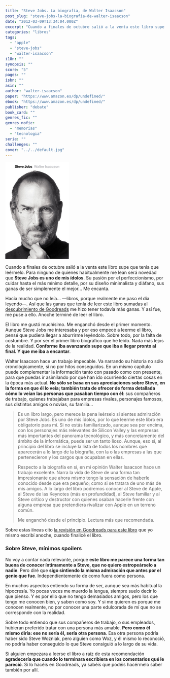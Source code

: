 ```yaml
---
title: "Steve Jobs. La biografía, de Walter Isaacson"
post_slug: "steve-jobs-la-biografia-de-walter-isaacson"
date: "2012-03-09T13:34:04.000Z"
excerpt: "Cuando a finales de octubre salió a la venta este libro supe que tenía que leérmelo. Para ninguno de quienes habitualmente me lean será novedad que Steve Jobs es uno de mis ídolos. Su pasión por el perfeccionismo, por cuidar hasta el más mínimo detalle, por su diseño minimalista y diáfano, sus ganas de ser simplemente el mejor... Me encanta."
categories: "libros"
tags: 
  - "apple"
  - "steve-jobs"
  - "walter-isaacson"
i18n: ""
synopsis: ""
score: "5"
pages: ""
isbn: ""
asin: ""
author: "walter-isaacson"
paper: "https://www.amazon.es/dp/undefined/"
ebook: "https://www.amazon.es/dp/undefined/"
publisher: "debate"
book_card: ""
genres_fic: ""
genres_nofic: 
  - "memorias"
  - "tecnologia"
serie: ""
challenges: ""
cover: "../../default.jpg"
---
```


![](images/Steve-Jobs-biografia.jpg "Steve Jobs. La biografía")

Cuando a finales de octubre salió a la venta este libro supe que tenía que leérmelo. Para ninguno de quienes habitualmente me lean será novedad que **Steve Jobs es uno de mis ídolos**. Su pasión por el perfeccionismo, por cuidar hasta el más mínimo detalle, por su diseño minimalista y diáfano, sus ganas de ser simplemente el mejor... Me encanta.

Hacía mucho que no leía... —libros, porque realmente me paso el día leyendo—. Así que las ganas que tenía de leer este libro sumadas al [descubrimiento de Goodreads](http://fjp.es/goodreads/) me hizo tener todavía más ganas. Y así fue, me puse a ello. Anoche terminé de leer el libro.

El libro me gustó muchísimo. Me enganchó desde el primer momento. Aunque Steve Jobs me interesaba y por eso empecé a leerme el libro, pensé que pudiera llegar a aburrirme leyéndolo. Sobre todo, por la falta de costumbre. Y por ser el primer libro biográfico que he leído. Nada más lejos de la realidad. **Conforme iba avanzando supe que iba a llegar pronto al final. Y que me iba a encantar**.

Walter Isaacson hace un trabajo impecable. Va narrando su historia no sólo cronológicamente, si no por hitos conseguidos. En un mismo capítulo puede complementar la información tanto con pasado como con presente, para que puedas ir asimilando por qué han ido ocurriendo ciertas cosas en la época más actual. **No sólo se basa en sus apreciaciones sobre Steve, en la forma en que él lo veía; también trata de ofrecer de forma detallada cómo lo veían las personas que pasaban tiempo con él**: sus compañeros de trabajo, quienes trabajaban para empresas rivales, personajes famosos, sus distintos amigos o novias, su familia...

> Es un libro largo, pero merece la pena leérselo si sientes admiración por Steve Jobs. Es uno de mis ídolos, por lo que leerme este libro era obligatorio para mí. Si no estás familiarizado, aunque sea por encima, con los personajes más relevantes de Silicon Valley y las empresas más importantes del panorama tecnológico, y más concretamente del ámbito de la informática, puede ser un tanto lioso. Aunque, eso sí, al principio del libro se incluye la lista de todos los nombres que aparecerán a lo largo de la biografía, con la o las empresas a las que pertenecieron y los cargos que ocupaban en ellas.
> 
> Respecto a la biografía en sí, en mi opinión Walter Isaacson hace un trabajo excelente. Narra la vida de Steve de una forma tan impresionante que ahora mismo tengo la sensación de haberle conocido desde que era pequeño; como si se tratara de uno más de mis amigos. A lo largo del libro podremos conocer al Steve de Apple, al Steve de las Keynotes (más en profundidad), al Steve familiar y al Steve crítico y destructor con quienes osaban hacerle frente con alguna empresa que pretendiera rivalizar con Apple en un terreno común.
> 
> Me enganchó desde el principio. Lectura más que recomendada.

Sobre estas líneas cito [la revisión en Goodreads para este libro](http://www.goodreads.com/book/show/12966768-steve-jobs) que yo mismo escribí anoche, cuando finalicé el libro.

### Sobre Steve, mínimos spoilers

No voy a contar nada relevante, porque **este libro me parece una forma tan buena de conocer íntimamente a Steve, que no quiero estropeárselo a nadie**. Pero diré que **sigo sintiendo la misma admiración que antes por el genio que fue**. Independientemente de como fuera como persona.

En muchos aspectos entiendo su forma de ser, aunque sea más habitual la hipocresía. Yo pocas veces me muerdo la lengua, siempre suelo decir lo que pienso. Y es por ello que no tengo demasiados amigos, pero los que tengo me conocen bien, y saben como soy. Y si me quieren es porque me conocen realmente, no por conocer una parte edulcorada de mí que no se corresponde con la realidad.

Sobre todo entiendo que sus compañeros de trabajo, o sus empleados, hubieran preferido tratar con una persona más amable. **Pero como él mismo diría: ese no sería él, sería otra persona**. Esa otra persona podría haber sido Steve Wozniak, pero alguien como Woz, y él mismo lo reconoció, no podría haber conseguido lo que Steve consiguió a lo largo de su vida.

Si alguien empezara a leerse el libro a raíz de esta recomendación **agradecería que cuando lo terminara escribiera en los comentarios qué le pareció**. Si lo hacéis en Goodreads, ya sabéis que podéis hacérmelo saber también por allí.
